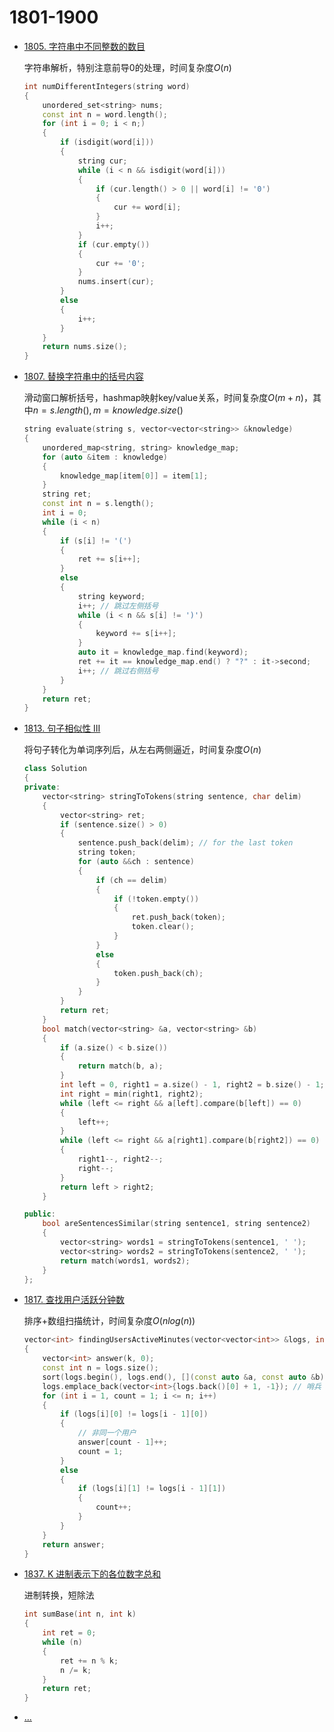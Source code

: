 <!--
 * @Filename: 
 * @Author: shifaqiang
 * @Email: 14061115@buaa.edu.cn
 * @Github: https://github.com/luoboganer
 * @Date: 2020-09-05 11:29:59
 * @LastEditors: shifaqiang
 * @LastEditTime: 2021-04-26 15:19:18
 * @Software: Visual Studio Code
 * @Description: 1801-1900
-->

# 1801-1900

- [1805. 字符串中不同整数的数目](https://leetcode-cn.com/problems/number-of-different-integers-in-a-string/)

    字符串解析，特别注意前导0的处理，时间复杂度$O(n)$

    ```cpp
	int numDifferentIntegers(string word)
	{
		unordered_set<string> nums;
		const int n = word.length();
		for (int i = 0; i < n;)
		{
			if (isdigit(word[i]))
			{
				string cur;
				while (i < n && isdigit(word[i]))
				{
					if (cur.length() > 0 || word[i] != '0')
					{
						cur += word[i];
					}
					i++;
				}
				if (cur.empty())
				{
					cur += '0';
				}
				nums.insert(cur);
			}
			else
			{
				i++;
			}
		}
        return nums.size();
	}
    ```

- [1807. 替换字符串中的括号内容](https://leetcode-cn.com/problems/evaluate-the-bracket-pairs-of-a-string/)

    滑动窗口解析括号，hashmap映射key/value关系，时间复杂度$O(m+n)$，其中$n=s.length(),m=knowledge.size()$

    ```cpp
	string evaluate(string s, vector<vector<string>> &knowledge)
	{
		unordered_map<string, string> knowledge_map;
		for (auto &item : knowledge)
		{
			knowledge_map[item[0]] = item[1];
		}
		string ret;
		const int n = s.length();
		int i = 0;
		while (i < n)
		{
			if (s[i] != '(')
			{
				ret += s[i++];
			}
			else
			{
				string keyword;
				i++; // 跳过左侧括号
				while (i < n && s[i] != ')')
				{
					keyword += s[i++];
				}
				auto it = knowledge_map.find(keyword);
				ret += it == knowledge_map.end() ? "?" : it->second;
				i++; // 跳过右侧括号
			}
		}
		return ret;
	}
    ```

- [1813. 句子相似性 III](https://leetcode-cn.com/problems/sentence-similarity-iii/)

	将句子转化为单词序列后，从左右两侧逼近，时间复杂度$O(n)$

	```cpp
	class Solution
	{
	private:
		vector<string> stringToTokens(string sentence, char delim)
		{
			vector<string> ret;
			if (sentence.size() > 0)
			{
				sentence.push_back(delim); // for the last token
				string token;
				for (auto &&ch : sentence)
				{
					if (ch == delim)
					{
						if (!token.empty())
						{
							ret.push_back(token);
							token.clear();
						}
					}
					else
					{
						token.push_back(ch);
					}
				}
			}
			return ret;
		}
		bool match(vector<string> &a, vector<string> &b)
		{
			if (a.size() < b.size())
			{
				return match(b, a);
			}
			int left = 0, right1 = a.size() - 1, right2 = b.size() - 1;
			int right = min(right1, right2);
			while (left <= right && a[left].compare(b[left]) == 0)
			{
				left++;
			}
			while (left <= right && a[right1].compare(b[right2]) == 0)
			{
				right1--, right2--;
				right--;
			}
			return left > right2;
		}

	public:
		bool areSentencesSimilar(string sentence1, string sentence2)
		{
			vector<string> words1 = stringToTokens(sentence1, ' ');
			vector<string> words2 = stringToTokens(sentence2, ' ');
			return match(words1, words2);
		}
	};
	```

- [1817. 查找用户活跃分钟数](https://leetcode-cn.com/problems/finding-the-users-active-minutes/)

	排序+数组扫描统计，时间复杂度$O(nlog(n))$

	```cpp
	vector<int> findingUsersActiveMinutes(vector<vector<int>> &logs, int k)
	{
		vector<int> answer(k, 0);
		const int n = logs.size();
		sort(logs.begin(), logs.end(), [](const auto &a, const auto &b) -> bool { return a[0] < b[0] || (a[0] == b[0] && a[1] < b[1]); });
		logs.emplace_back(vector<int>{logs.back()[0] + 1, -1}); // 哨兵
		for (int i = 1, count = 1; i <= n; i++)
		{
			if (logs[i][0] != logs[i - 1][0])
			{
				// 非同一个用户
				answer[count - 1]++;
				count = 1;
			}
			else
			{
				if (logs[i][1] != logs[i - 1][1])
				{
					count++;
				}
			}
		}
		return answer;
	}
	```

- [1837. K 进制表示下的各位数字总和](https://leetcode-cn.com/problems/sum-of-digits-in-base-k/)

	进制转换，短除法

	```cpp
	int sumBase(int n, int k)
	{
		int ret = 0;
		while (n)
		{
			ret += n % k;
			n /= k;
		}
		return ret;
	}
	```

- [...](123)
